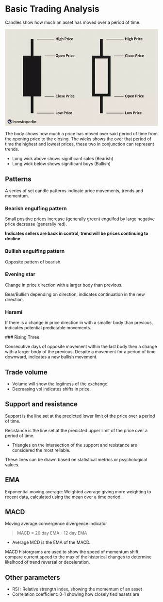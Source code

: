 # Basic Trading Analysis


Candles show how much an asset has moved over a period of time. 

![](UnderstandingBasicCandlestickCharts-01_2-4d7b49098a0e4515bbb0b8f62cc85d77.webp)

The body shows how much a price has moved over said period of time from the opening price to the closing. The wicks shows the over that period of time the highest and lowest prices, these two in conjunction can represent trends.

- Long wick above shows significant sales (Bearish)
- Long wick below shows significant buys (Bullish)

## Patterns

A series of set candle patterns indicate price movements, trends and momentum.

### Bearish engulfing pattern

Small positive prices increase (generally green) engulfed by large negative price decrease (generally red). 

**Indicates sellers are back in control, trend will be prices continuing to decline**

### Bullish engulfing pattern

Opposite pattern of bearish.

### Evening star 

Change in price direction with a larger body than previous.

Bear/Bullish depending on direction, indicates continuation in the new direction.

### Harami

If there is a change in price direction in with a smaller body than previous, indicates potential predictable movements.

### Rising Three

Consecutive days of opposite movement within the last body then a change with a larger body of the previous. Despite a movement for a period of time downward, indicates a new bullish movement.

## Trade volume

- Volume will show the legitness of the exchange.
- Decreasing vol indicates shifts in price.

## Support and resistance

Support is the line set at the predicted lower limit of the price over a period of time.

Resistance is the line set at the predicted upper limit of the price over a period of time.

- Triangles on the intersection of the support and resistance are considered the most reliable.

These lines can be drawn based on statistical metrics or psychological values.

## EMA

Exponential moving average: Weighted average giving more weighting to recent data, calculated using the mean over a time period.

## MACD

Moving average convergence divergence indicator

>MACD = 26 day EMA - 12 day EMA

- Average MCD is the EMA of the MACD.

MACD historgrams are used to show the speed of momentum shift, compare current speed to the max of the historical changes to determine likelhood of trend reversal or deceleration.

## Other parameters

- RSI : Relative strength index, showing the momentum of an asset
- Correlation coefficient: 0-1 showing how closely tied assets are
